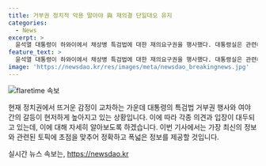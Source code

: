 ```yaml
---
title: 거부권 정치적 악용 말아야 與 재의결 단일대오 유지
categories:
  - News
excerpt: >
  윤석열 대통령이 하와이에서 채상병 특검법에 대한 재의요구권을 행사했다. 대통령실은 관련해 순직 해병을 정치적으로 악용하지 말아야 한다고 강조했고, 국회에서의 재표결이 예정된 상황에서 국민의힘 내부에서는 특검법 반대 분위기가 대세로 일어나고 있는 것으로 보인다. 이에 대한 반감과 여당과 야당의 입장 변화 등이 화두로 떠오르고 있다. 한편, 국민의힘 중앙윤리위원회는 안철수 의원에 대한 징계안을 접수했다.
feature_text: >
  윤석열 대통령이 하와이에서 채상병 특검법에 대한 재의요구권을 행사했다. 대통령실은 관련해 순직 해병을 정치적으로 악용하지 말아야 한다고 강조했고, 국회에서의 재표결이 예정된 상황에서 국민의힘 내부에서는 특검법 반대 분위기가 대세로 일어나고 있는 것으로 보인다. 이에 대한 반감과 여당과 야당의 입장 변화 등이 화두로 떠오르고 있다. 한편, 국민의힘 중앙윤리위원회는 안철수 의원에 대한 징계안을 접수했다.
image: 'https://newsdao.kr/res/images/meta/newsdao_breakingnews.jpg'
---
```


<p><img src="https://newsdao.kr/res/images/meta/newsdao_breakingnews.jpg" alt="flaretime 속보" /></p>

<p>현재 정치권에서 뜨거운 감정이 교차하는 가운데 대통령의 특검법 거부권 행사와 여야 간의 갈등이 현저하게 높아지고 있는 상황입니다. 이에 따라 각종 의견과 입장이 대두되고 있는데, 이에 대해 자세히 알아보도록 하겠습니다. 이번 기사에서는 가장 최신의 정보와 관련된 토픽에 초점을 맞추어 정확하고 폭넓은 정보를 제공할 것입니다.</p>
실시간 뉴스 속보는, <a href="https://newsdao.kr" rel="dofollow">https://newsdao.kr</a>


